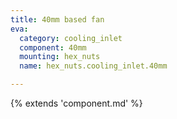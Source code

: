 ```yaml
---
title: 40mm based fan
eva:
  category: cooling_inlet
  component: 40mm
  mounting: hex_nuts
  name: hex_nuts.cooling_inlet.40mm

---
```


{% extends 'component.md' %}